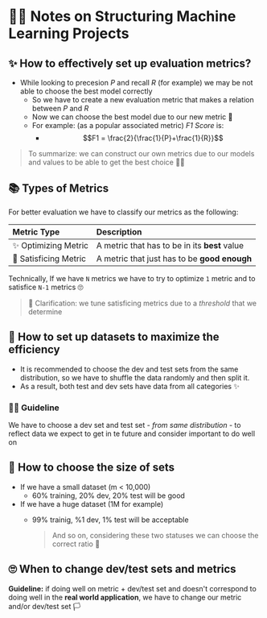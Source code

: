 # 👩‍🔧 Notes on Structuring Machine Learning Projects

## ✨ How to effectively set up evaluation metrics?

* While looking to precesion _P_ and recall _R_ \(for example\) we may be not able to choose the best model correctly
  * So we have to create a new evaluation metric that makes a relation between _P_ and _R_
  * Now we can choose the best model due to our new metric 🐣
  * For example: \(as a popular associated metric\) _F1 Score_ is:
    * $$F1 = \frac{2}{\frac{1}{P}+\frac{1}{R}}$$

> To summarize: we can construct our own metrics due to our models and values to be able to get the best choice 👩‍🏫

## 📚 Types of Metrics

For better evaluation we have to classify our metrics as the following:

| Metric Type | Description |
| :--- | :--- |
| ✨ Optimizing Metric | A metric that has to be in its **best** value |
| 🤗 Satisficing Metric | A metric that just has to be **good enough** |

Technically, If we have `N` metrics we have to try to optimize `1` metric and to satisfice `N-1` metrics 🙄

> 🙌 Clarification: we tune satisficing metrics due to a _threshold_ that we determine

## 🚀 How to set up datasets to maximize the efficiency

* It is recommended to choose the dev and test sets from the same distribution, so we have to shuffle the data randomly and then split it. 
* As a result, both test and dev sets have data from all categories ✨  

### 👩‍🏫 Guideline

We have to choose a dev set and test set - _from same distribution_ - to reflect data we expect to get in te future and consider important to do well on

## 🤔 How to choose the size of sets

* If we have a small dataset \(m &lt; 10,000\)
  * 60% training, 20% dev, 20% test will be good 
* If we have a huge dataset \(1M for example\)
  * 99% trainig, %1 dev, 1% test will be acceptable

    > And so on, considering these two statuses we can choose the correct ratio 👮‍

## 🙄 When to change dev/test sets and metrics

**Guideline:** if doing well on metric + dev/test set and doesn't correspond to doing well in the **real world application**, we have to change our metric and/or dev/test set 🏳

